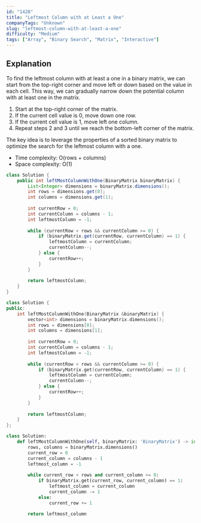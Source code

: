 ```yaml
---
id: "1428"
title: "Leftmost Column with at Least a One"
companyTags: "Unknown"
slug: "leftmost-column-with-at-least-a-one"
difficulty: "Medium"
tags: ["Array", "Binary Search", "Matrix", "Interactive"]
---
```


## Explanation
To find the leftmost column with at least a one in a binary matrix, we can start from the top-right corner and move left or down based on the value in each cell. This way, we can gradually narrow down the potential column with at least one in the matrix.

1. Start at the top-right corner of the matrix.
2. If the current cell value is 0, move down one row.
3. If the current cell value is 1, move left one column.
4. Repeat steps 2 and 3 until we reach the bottom-left corner of the matrix.

The key idea is to leverage the properties of a sorted binary matrix to optimize the search for the leftmost column with a one.

- Time complexity: O(rows + columns)
- Space complexity: O(1)
```java
class Solution {
    public int leftMostColumnWithOne(BinaryMatrix binaryMatrix) {
        List<Integer> dimensions = binaryMatrix.dimensions();
        int rows = dimensions.get(0);
        int columns = dimensions.get(1);
        
        int currentRow = 0;
        int currentColumn = columns - 1;
        int leftmostColumn = -1;
        
        while (currentRow < rows && currentColumn >= 0) {
            if (binaryMatrix.get(currentRow, currentColumn) == 1) {
                leftmostColumn = currentColumn;
                currentColumn--;
            } else {
                currentRow++;
            }
        }
        
        return leftmostColumn;
    }
}
```

```cpp
class Solution {
public:
    int leftMostColumnWithOne(BinaryMatrix &binaryMatrix) {
        vector<int> dimensions = binaryMatrix.dimensions();
        int rows = dimensions[0];
        int columns = dimensions[1];
        
        int currentRow = 0;
        int currentColumn = columns - 1;
        int leftmostColumn = -1;
        
        while (currentRow < rows && currentColumn >= 0) {
            if (binaryMatrix.get(currentRow, currentColumn) == 1) {
                leftmostColumn = currentColumn;
                currentColumn--;
            } else {
                currentRow++;
            }
        }
        
        return leftmostColumn;
    }
};
```

```python
class Solution:
    def leftMostColumnWithOne(self, binaryMatrix: 'BinaryMatrix') -> int:
        rows, columns = binaryMatrix.dimensions()
        current_row = 0
        current_column = columns - 1
        leftmost_column = -1
        
        while current_row < rows and current_column >= 0:
            if binaryMatrix.get(current_row, current_column) == 1:
                leftmost_column = current_column
                current_column -= 1
            else:
                current_row += 1
        
        return leftmost_column
```